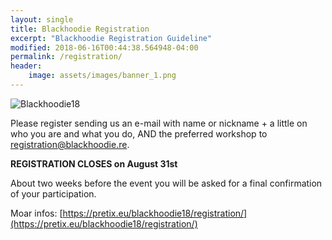 ```yaml
---
layout: single
title: Blackhoodie Registration
excerpt: "Blackhoodie Registration Guideline"
modified: 2018-06-16T00:44:38.564948-04:00
permalink: /registration/
header:
    image: assets/images/banner_1.png
---
```

![Blackhoodie18](../assets/images/annoucement_2018.png)

Please register sending us an e-mail with name or nickname + a little on who you are and what you do, AND the preferred workshop to [registration@blackhoodie.re](mailto:registration@blackhoodie.re).

**REGISTRATION CLOSES on August 31st**

About two weeks before the event you will be asked for a final confirmation of your participation. 

Moar infos: [https://pretix.eu/blackhoodie18/registration/](https://pretix.eu/blackhoodie18/registration/)